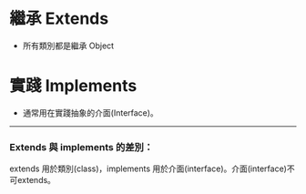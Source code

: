# 繼承 Extends 
* 所有類別都是繼承 Object




# 實踐 Implements
* 通常用在實踐抽象的介面(Interface)。



<hr>

### Extends 與 implements 的差別：
extends 用於類別(class)，implements 用於介面(interface)。介面(interface)不可extends。